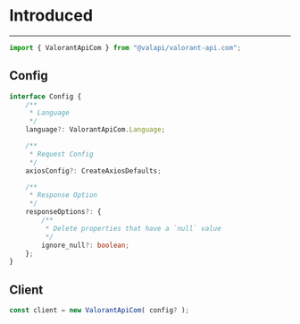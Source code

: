 # Introduced

---

```typescript
import { ValorantApiCom } from "@valapi/valorant-api.com";
```

## Config

```typescript
interface Config {
    /**
     * Language
     */
    language?: ValorantApiCom.Language;

    /**
     * Request Config
     */
    axiosConfig?: CreateAxiosDefaults;

    /**
     * Response Option
     */
    responseOptions?: {
        /**
         * Delete properties that have a `null` value
         */
        ignore_null?: boolean;
    };
}
```

## Client

```typescript
const client = new ValorantApiCom( config? );
```
